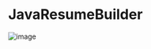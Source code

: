 # JavaResumeBuilder

![image](https://github.com/Amanpan19/JavaResumeBuilder/assets/120437937/3163f53c-6237-45ce-9492-213a941ed908)
